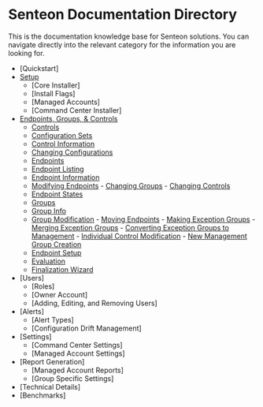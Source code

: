 # Senteon Documentation Directory
This is the documentation knowledge base for Senteon solutions. You can navigate directly into the relevant category for the information you are looking for. 


- [Quickstart]
- [Setup](installation.md)
  - [Core Installer]
  - [Install Flags]
  - [Managed Accounts]
  - [Command Center Installer]
- [Endpoints, Groups, & Controls](EndpointConfiguration.md)
  -  [Controls](EndpointConfiguration.md#controls)
    -  [Configuration Sets](EndpointConfiguration.md#configuration-sets)
    -  [Control Information](EndpointConfiguration.md#control-information)
    -  [Changing Configurations](EndpointConfiguration.md#changing-configurations)
   -  [Endpoints](EndpointConfiguration.md#endpoints)
     - [Endpoint Listing](EndpointConfigurations.md#endpoint-listing)
     - [Endpoint Information](EndpointConfigurations.md#endpoint-information)
     - [Modifying Endpoints](EndpointConfigurations.md#modifying-endpoints)
      - [Changing Groups](EndpointConfigurations.md#changing-groups)
      - [Changing Controls](EndpointConfigurations.md#changing-controls)
     - [Endpoint States](EndpointConfigurations.md#endpoint-states)
   - [Groups](EndpointConfiguration.md#groups)
    - [Group Info](EndpointConfigurations.md#group-info)
     - [Group Modification](EndpointConfigurations.md#group-modification)
      - [Moving Endpoints](EndpointConfigurations.md#moving-endpoints)
      - [Making Exception Groups](EndpointConfigurations.md#making-exception-groups)
      - [Merging Exception Groups](EndpointConfigurations.md#merging-exception-groups)
      - [Converting Exception Groups to Management](EndpointConfigurations.md#converting-exception-groups)
      - [Individual Control Modification](EndpointConfigurations.md#individual-control-modification)
      - [New Management Group Creation](EndpointConfigurations.md#new-management-group-creation)
   - [Endpoint Setup](EndpointConfiguration.md#setup)
    - [Evaluation](EndpointConfigurations.md#evaluation)
    - [Finalization Wizard](EndpointConfigurations.md#finalization-wizard)
- [Users]
  - [Roles]
  - [Owner Account]
  - [Adding, Editing, and Removing Users]
- [Alerts]
  - [Alert Types]
  - [Configuration Drift Management]
- [Settings]
  - [Command Center Settings]
  - [Managed Account Settings]
- [Report Generation]
  - [Managed Account Reports]
  - [Group Specific Settings] 
- [Technical Details]
-   [Benchmarks]
